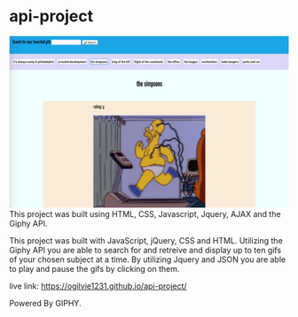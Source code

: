# api-project
![Image description](assets/images/5.png)
This project was built using HTML, CSS, Javascript, Jquery, AJAX and the Giphy API. 

This project was built with JavaScript, jQuery, CSS and HTML. Utilizing the Giphy API you are able to search for and retreive and display up to ten gifs of your chosen subject at a time. By utilizing Jquery and JSON you are able to play and pause the gifs by clicking on them.

live link: https://ogilvie1231.github.io/api-project/

Powered By GIPHY.